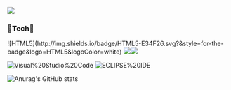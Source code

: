 <a href="https://hits.seeyoufarm.com"><img src="https://hits.seeyoufarm.com/api/count/incr/badge.svg?url=https%3A%2F%2Fgithub.com%2Fhamtorililil&count_bg=%23A320E6&title_bg=%23460179&icon=&icon_color=%23E7E7E7&title=hits&edge_flat=false"/></a>
<h3> 🌱Tech🌱 </h3>
![HTML5](http://img.shields.io/badge/HTML5-E34F26.svg?&style=for-the-badge&logo=HTML5&logoColor=white)
<img src="https://img.shields.io/badge/Java-007396?style=flat-square&logo=Java&logoColor=000000" /><img src="https://img.shields.io/badge/JavaScript-F7DF1E?style=flat-square&logo=JavaScript&logoColor=000000"/>

![Visual%20Studio%20Code](http://img.shields.io/badge/Visual%20Studio%20Code-007ACC.svg?&style=for-the-badge&logo=Visual%20Studio%20Code&logoColor=white)  ![ECLIPSE%20IDE](http://img.shields.io/badge/ECLIPSE%20IDE-2C2255.svg?&style=for-the-badge&logo=ECLIPSE%20IDE&logoColor=white)



![Anurag's GitHub stats](https://github-readme-stats.vercel.app/api?username=hamtorililil&show_icons=true&theme=tokyonight)







